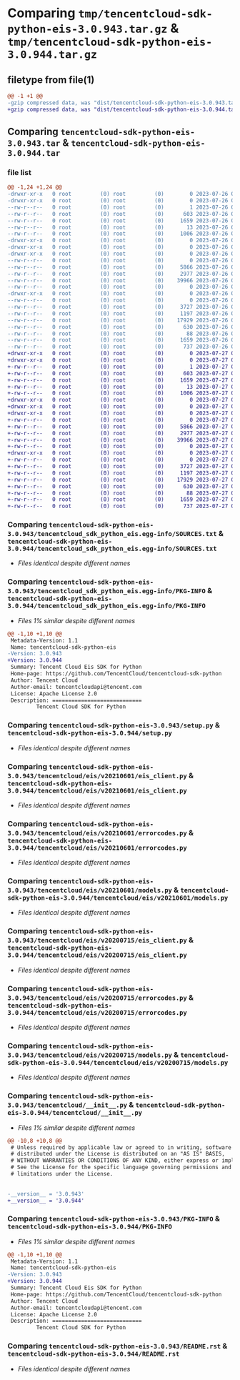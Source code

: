 # Comparing `tmp/tencentcloud-sdk-python-eis-3.0.943.tar.gz` & `tmp/tencentcloud-sdk-python-eis-3.0.944.tar.gz`

## filetype from file(1)

```diff
@@ -1 +1 @@
-gzip compressed data, was "dist/tencentcloud-sdk-python-eis-3.0.943.tar", last modified: Wed Jul 26 00:37:08 2023, max compression
+gzip compressed data, was "dist/tencentcloud-sdk-python-eis-3.0.944.tar", last modified: Thu Jul 27 02:15:23 2023, max compression
```

## Comparing `tencentcloud-sdk-python-eis-3.0.943.tar` & `tencentcloud-sdk-python-eis-3.0.944.tar`

### file list

```diff
@@ -1,24 +1,24 @@
-drwxr-xr-x   0 root         (0) root         (0)        0 2023-07-26 00:37:08.000000 tencentcloud-sdk-python-eis-3.0.943/
-drwxr-xr-x   0 root         (0) root         (0)        0 2023-07-26 00:37:08.000000 tencentcloud-sdk-python-eis-3.0.943/tencentcloud_sdk_python_eis.egg-info/
--rw-r--r--   0 root         (0) root         (0)        1 2023-07-26 00:37:08.000000 tencentcloud-sdk-python-eis-3.0.943/tencentcloud_sdk_python_eis.egg-info/dependency_links.txt
--rw-r--r--   0 root         (0) root         (0)      603 2023-07-26 00:37:08.000000 tencentcloud-sdk-python-eis-3.0.943/tencentcloud_sdk_python_eis.egg-info/SOURCES.txt
--rw-r--r--   0 root         (0) root         (0)     1659 2023-07-26 00:37:08.000000 tencentcloud-sdk-python-eis-3.0.943/tencentcloud_sdk_python_eis.egg-info/PKG-INFO
--rw-r--r--   0 root         (0) root         (0)       13 2023-07-26 00:37:08.000000 tencentcloud-sdk-python-eis-3.0.943/tencentcloud_sdk_python_eis.egg-info/top_level.txt
--rw-r--r--   0 root         (0) root         (0)     1006 2023-07-26 00:37:08.000000 tencentcloud-sdk-python-eis-3.0.943/setup.py
-drwxr-xr-x   0 root         (0) root         (0)        0 2023-07-26 00:37:08.000000 tencentcloud-sdk-python-eis-3.0.943/tencentcloud/
-drwxr-xr-x   0 root         (0) root         (0)        0 2023-07-26 00:37:08.000000 tencentcloud-sdk-python-eis-3.0.943/tencentcloud/eis/
-drwxr-xr-x   0 root         (0) root         (0)        0 2023-07-26 00:37:08.000000 tencentcloud-sdk-python-eis-3.0.943/tencentcloud/eis/v20210601/
--rw-r--r--   0 root         (0) root         (0)        0 2023-07-26 00:37:08.000000 tencentcloud-sdk-python-eis-3.0.943/tencentcloud/eis/v20210601/__init__.py
--rw-r--r--   0 root         (0) root         (0)     5866 2023-07-26 00:37:08.000000 tencentcloud-sdk-python-eis-3.0.943/tencentcloud/eis/v20210601/eis_client.py
--rw-r--r--   0 root         (0) root         (0)     2977 2023-07-26 00:37:08.000000 tencentcloud-sdk-python-eis-3.0.943/tencentcloud/eis/v20210601/errorcodes.py
--rw-r--r--   0 root         (0) root         (0)    39966 2023-07-26 00:37:08.000000 tencentcloud-sdk-python-eis-3.0.943/tencentcloud/eis/v20210601/models.py
--rw-r--r--   0 root         (0) root         (0)        0 2023-07-26 00:37:08.000000 tencentcloud-sdk-python-eis-3.0.943/tencentcloud/eis/__init__.py
-drwxr-xr-x   0 root         (0) root         (0)        0 2023-07-26 00:37:08.000000 tencentcloud-sdk-python-eis-3.0.943/tencentcloud/eis/v20200715/
--rw-r--r--   0 root         (0) root         (0)        0 2023-07-26 00:37:08.000000 tencentcloud-sdk-python-eis-3.0.943/tencentcloud/eis/v20200715/__init__.py
--rw-r--r--   0 root         (0) root         (0)     3727 2023-07-26 00:37:08.000000 tencentcloud-sdk-python-eis-3.0.943/tencentcloud/eis/v20200715/eis_client.py
--rw-r--r--   0 root         (0) root         (0)     1197 2023-07-26 00:37:08.000000 tencentcloud-sdk-python-eis-3.0.943/tencentcloud/eis/v20200715/errorcodes.py
--rw-r--r--   0 root         (0) root         (0)    17929 2023-07-26 00:37:08.000000 tencentcloud-sdk-python-eis-3.0.943/tencentcloud/eis/v20200715/models.py
--rw-r--r--   0 root         (0) root         (0)      630 2023-07-26 00:37:08.000000 tencentcloud-sdk-python-eis-3.0.943/tencentcloud/__init__.py
--rw-r--r--   0 root         (0) root         (0)       88 2023-07-26 00:37:08.000000 tencentcloud-sdk-python-eis-3.0.943/setup.cfg
--rw-r--r--   0 root         (0) root         (0)     1659 2023-07-26 00:37:08.000000 tencentcloud-sdk-python-eis-3.0.943/PKG-INFO
--rw-r--r--   0 root         (0) root         (0)      737 2023-07-26 00:37:08.000000 tencentcloud-sdk-python-eis-3.0.943/README.rst
+drwxr-xr-x   0 root         (0) root         (0)        0 2023-07-27 02:15:23.000000 tencentcloud-sdk-python-eis-3.0.944/
+drwxr-xr-x   0 root         (0) root         (0)        0 2023-07-27 02:15:23.000000 tencentcloud-sdk-python-eis-3.0.944/tencentcloud_sdk_python_eis.egg-info/
+-rw-r--r--   0 root         (0) root         (0)        1 2023-07-27 02:15:23.000000 tencentcloud-sdk-python-eis-3.0.944/tencentcloud_sdk_python_eis.egg-info/dependency_links.txt
+-rw-r--r--   0 root         (0) root         (0)      603 2023-07-27 02:15:23.000000 tencentcloud-sdk-python-eis-3.0.944/tencentcloud_sdk_python_eis.egg-info/SOURCES.txt
+-rw-r--r--   0 root         (0) root         (0)     1659 2023-07-27 02:15:23.000000 tencentcloud-sdk-python-eis-3.0.944/tencentcloud_sdk_python_eis.egg-info/PKG-INFO
+-rw-r--r--   0 root         (0) root         (0)       13 2023-07-27 02:15:23.000000 tencentcloud-sdk-python-eis-3.0.944/tencentcloud_sdk_python_eis.egg-info/top_level.txt
+-rw-r--r--   0 root         (0) root         (0)     1006 2023-07-27 02:15:22.000000 tencentcloud-sdk-python-eis-3.0.944/setup.py
+drwxr-xr-x   0 root         (0) root         (0)        0 2023-07-27 02:15:23.000000 tencentcloud-sdk-python-eis-3.0.944/tencentcloud/
+drwxr-xr-x   0 root         (0) root         (0)        0 2023-07-27 02:15:23.000000 tencentcloud-sdk-python-eis-3.0.944/tencentcloud/eis/
+drwxr-xr-x   0 root         (0) root         (0)        0 2023-07-27 02:15:23.000000 tencentcloud-sdk-python-eis-3.0.944/tencentcloud/eis/v20210601/
+-rw-r--r--   0 root         (0) root         (0)        0 2023-07-27 02:15:22.000000 tencentcloud-sdk-python-eis-3.0.944/tencentcloud/eis/v20210601/__init__.py
+-rw-r--r--   0 root         (0) root         (0)     5866 2023-07-27 02:15:22.000000 tencentcloud-sdk-python-eis-3.0.944/tencentcloud/eis/v20210601/eis_client.py
+-rw-r--r--   0 root         (0) root         (0)     2977 2023-07-27 02:15:22.000000 tencentcloud-sdk-python-eis-3.0.944/tencentcloud/eis/v20210601/errorcodes.py
+-rw-r--r--   0 root         (0) root         (0)    39966 2023-07-27 02:15:22.000000 tencentcloud-sdk-python-eis-3.0.944/tencentcloud/eis/v20210601/models.py
+-rw-r--r--   0 root         (0) root         (0)        0 2023-07-27 02:15:22.000000 tencentcloud-sdk-python-eis-3.0.944/tencentcloud/eis/__init__.py
+drwxr-xr-x   0 root         (0) root         (0)        0 2023-07-27 02:15:23.000000 tencentcloud-sdk-python-eis-3.0.944/tencentcloud/eis/v20200715/
+-rw-r--r--   0 root         (0) root         (0)        0 2023-07-27 02:15:22.000000 tencentcloud-sdk-python-eis-3.0.944/tencentcloud/eis/v20200715/__init__.py
+-rw-r--r--   0 root         (0) root         (0)     3727 2023-07-27 02:15:22.000000 tencentcloud-sdk-python-eis-3.0.944/tencentcloud/eis/v20200715/eis_client.py
+-rw-r--r--   0 root         (0) root         (0)     1197 2023-07-27 02:15:22.000000 tencentcloud-sdk-python-eis-3.0.944/tencentcloud/eis/v20200715/errorcodes.py
+-rw-r--r--   0 root         (0) root         (0)    17929 2023-07-27 02:15:22.000000 tencentcloud-sdk-python-eis-3.0.944/tencentcloud/eis/v20200715/models.py
+-rw-r--r--   0 root         (0) root         (0)      630 2023-07-27 02:15:22.000000 tencentcloud-sdk-python-eis-3.0.944/tencentcloud/__init__.py
+-rw-r--r--   0 root         (0) root         (0)       88 2023-07-27 02:15:23.000000 tencentcloud-sdk-python-eis-3.0.944/setup.cfg
+-rw-r--r--   0 root         (0) root         (0)     1659 2023-07-27 02:15:23.000000 tencentcloud-sdk-python-eis-3.0.944/PKG-INFO
+-rw-r--r--   0 root         (0) root         (0)      737 2023-07-27 02:15:22.000000 tencentcloud-sdk-python-eis-3.0.944/README.rst
```

### Comparing `tencentcloud-sdk-python-eis-3.0.943/tencentcloud_sdk_python_eis.egg-info/SOURCES.txt` & `tencentcloud-sdk-python-eis-3.0.944/tencentcloud_sdk_python_eis.egg-info/SOURCES.txt`

 * *Files identical despite different names*

### Comparing `tencentcloud-sdk-python-eis-3.0.943/tencentcloud_sdk_python_eis.egg-info/PKG-INFO` & `tencentcloud-sdk-python-eis-3.0.944/tencentcloud_sdk_python_eis.egg-info/PKG-INFO`

 * *Files 1% similar despite different names*

```diff
@@ -1,10 +1,10 @@
 Metadata-Version: 1.1
 Name: tencentcloud-sdk-python-eis
-Version: 3.0.943
+Version: 3.0.944
 Summary: Tencent Cloud Eis SDK for Python
 Home-page: https://github.com/TencentCloud/tencentcloud-sdk-python
 Author: Tencent Cloud
 Author-email: tencentcloudapi@tencent.com
 License: Apache License 2.0
 Description: ============================
         Tencent Cloud SDK for Python
```

### Comparing `tencentcloud-sdk-python-eis-3.0.943/setup.py` & `tencentcloud-sdk-python-eis-3.0.944/setup.py`

 * *Files identical despite different names*

### Comparing `tencentcloud-sdk-python-eis-3.0.943/tencentcloud/eis/v20210601/eis_client.py` & `tencentcloud-sdk-python-eis-3.0.944/tencentcloud/eis/v20210601/eis_client.py`

 * *Files identical despite different names*

### Comparing `tencentcloud-sdk-python-eis-3.0.943/tencentcloud/eis/v20210601/errorcodes.py` & `tencentcloud-sdk-python-eis-3.0.944/tencentcloud/eis/v20210601/errorcodes.py`

 * *Files identical despite different names*

### Comparing `tencentcloud-sdk-python-eis-3.0.943/tencentcloud/eis/v20210601/models.py` & `tencentcloud-sdk-python-eis-3.0.944/tencentcloud/eis/v20210601/models.py`

 * *Files identical despite different names*

### Comparing `tencentcloud-sdk-python-eis-3.0.943/tencentcloud/eis/v20200715/eis_client.py` & `tencentcloud-sdk-python-eis-3.0.944/tencentcloud/eis/v20200715/eis_client.py`

 * *Files identical despite different names*

### Comparing `tencentcloud-sdk-python-eis-3.0.943/tencentcloud/eis/v20200715/errorcodes.py` & `tencentcloud-sdk-python-eis-3.0.944/tencentcloud/eis/v20200715/errorcodes.py`

 * *Files identical despite different names*

### Comparing `tencentcloud-sdk-python-eis-3.0.943/tencentcloud/eis/v20200715/models.py` & `tencentcloud-sdk-python-eis-3.0.944/tencentcloud/eis/v20200715/models.py`

 * *Files identical despite different names*

### Comparing `tencentcloud-sdk-python-eis-3.0.943/tencentcloud/__init__.py` & `tencentcloud-sdk-python-eis-3.0.944/tencentcloud/__init__.py`

 * *Files 1% similar despite different names*

```diff
@@ -10,8 +10,8 @@
 # Unless required by applicable law or agreed to in writing, software
 # distributed under the License is distributed on an "AS IS" BASIS,
 # WITHOUT WARRANTIES OR CONDITIONS OF ANY KIND, either express or implied.
 # See the License for the specific language governing permissions and
 # limitations under the License.
 
 
-__version__ = '3.0.943'
+__version__ = '3.0.944'
```

### Comparing `tencentcloud-sdk-python-eis-3.0.943/PKG-INFO` & `tencentcloud-sdk-python-eis-3.0.944/PKG-INFO`

 * *Files 1% similar despite different names*

```diff
@@ -1,10 +1,10 @@
 Metadata-Version: 1.1
 Name: tencentcloud-sdk-python-eis
-Version: 3.0.943
+Version: 3.0.944
 Summary: Tencent Cloud Eis SDK for Python
 Home-page: https://github.com/TencentCloud/tencentcloud-sdk-python
 Author: Tencent Cloud
 Author-email: tencentcloudapi@tencent.com
 License: Apache License 2.0
 Description: ============================
         Tencent Cloud SDK for Python
```

### Comparing `tencentcloud-sdk-python-eis-3.0.943/README.rst` & `tencentcloud-sdk-python-eis-3.0.944/README.rst`

 * *Files identical despite different names*

